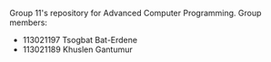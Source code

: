 Group 11's repository for Advanced Computer Programming. 
Group members:
- 113021197 Tsogbat Bat-Erdene
- 113021189 Khuslen Gantumur
